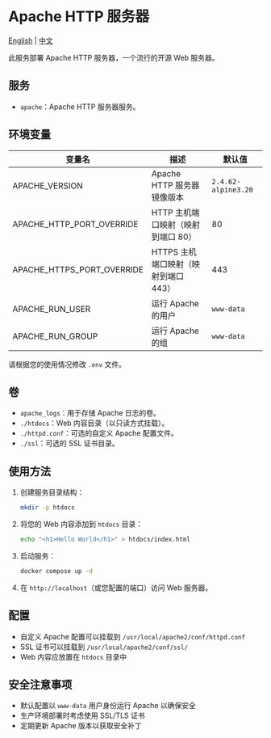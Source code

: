 # Apache HTTP 服务器

[English](./README.md) | [中文](./README.zh.md)

此服务部署 Apache HTTP 服务器，一个流行的开源 Web 服务器。

## 服务

- `apache`：Apache HTTP 服务器服务。

## 环境变量

| 变量名                     | 描述                                 | 默认值              |
| -------------------------- | ------------------------------------ | ------------------- |
| APACHE_VERSION             | Apache HTTP 服务器镜像版本           | `2.4.62-alpine3.20` |
| APACHE_HTTP_PORT_OVERRIDE  | HTTP 主机端口映射（映射到端口 80）   | 80                  |
| APACHE_HTTPS_PORT_OVERRIDE | HTTPS 主机端口映射（映射到端口 443） | 443                 |
| APACHE_RUN_USER            | 运行 Apache 的用户                   | `www-data`          |
| APACHE_RUN_GROUP           | 运行 Apache 的组                     | `www-data`          |

请根据您的使用情况修改 `.env` 文件。

## 卷

- `apache_logs`：用于存储 Apache 日志的卷。
- `./htdocs`：Web 内容目录（以只读方式挂载）。
- `./httpd.conf`：可选的自定义 Apache 配置文件。
- `./ssl`：可选的 SSL 证书目录。

## 使用方法

1. 创建服务目录结构：

   ```bash
   mkdir -p htdocs
   ```

2. 将您的 Web 内容添加到 `htdocs` 目录：

   ```bash
   echo "<h1>Hello World</h1>" > htdocs/index.html
   ```

3. 启动服务：

   ```bash
   docker compose up -d
   ```

4. 在 `http://localhost`（或您配置的端口）访问 Web 服务器。

## 配置

- 自定义 Apache 配置可以挂载到 `/usr/local/apache2/conf/httpd.conf`
- SSL 证书可以挂载到 `/usr/local/apache2/conf/ssl/`
- Web 内容应放置在 `htdocs` 目录中

## 安全注意事项

- 默认配置以 `www-data` 用户身份运行 Apache 以确保安全
- 生产环境部署时考虑使用 SSL/TLS 证书
- 定期更新 Apache 版本以获取安全补丁
